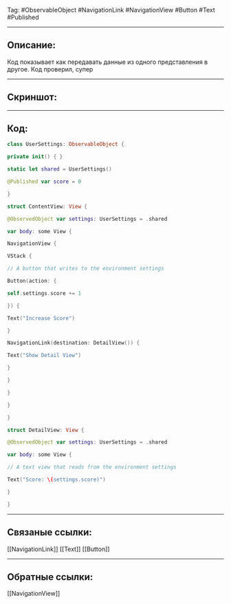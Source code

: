 Tag: #ObservableObject #NavigationLink #NavigationView #Button #Text #Published

---
## Описание:
Код показывает как передавать данные из одного представления в другое.
Код проверил, супер

---
## Скриншот:


---
## Код:

``` swift
class UserSettings: ObservableObject {

private init() { }

static let shared = UserSettings()

@Published var score = 0

}

struct ContentView: View {

@ObservedObject var settings: UserSettings = .shared

var body: some View {

NavigationView {

VStack {

// A button that writes to the environment settings

Button(action: {

self.settings.score += 1

}) {

Text("Increase Score")

}

NavigationLink(destination: DetailView()) {

Text("Show Detail View")

}

}

}

}

}

struct DetailView: View {

@ObservedObject var settings: UserSettings = .shared

var body: some View {

// A text view that reads from the environment settings

Text("Score: \(settings.score)")

}

}

```

---
## Связаные ссылки:
[[NavigationLink]]
[[Text]]
[[Button]]

---
## Обратные ссылки:
[[NavigationView]]
